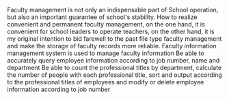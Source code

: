 Faculty management is not only an indispensable part of School operation, but also an important guarantee of school's stability. How to realize convenient and permanent faculty management, on the one hand, it is convenient for school leaders to operate teachers, on the other hand, it is my original intention to bid farewell to the past file type faculty management and make the storage of faculty records more reliable.
Faculty information management system is used to manage faculty information Be able to accurately query employee information according to job number, name and department Be able to count the professional titles by department, calculate the number of people with each professional title, sort and output according to the professional titles of employees and modify or delete employee information according to job number
